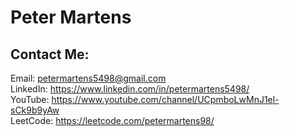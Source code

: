 # Peter Martens

## Contact Me:
Email: petermartens5498@gmail.com
<br>
LinkedIn: https://www.linkedin.com/in/petermartens5498/
<br>
YouTube: https://www.youtube.com/channel/UCpmboLwMnJ1el-sCk9b9yAw
<br>
LeetCode: https://leetcode.com/petermartens98/

